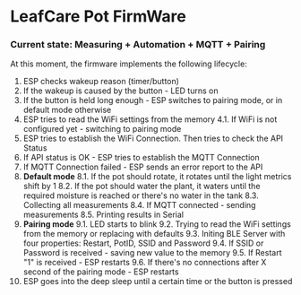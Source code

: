 # LeafCare Pot FirmWare

### Current state: Measuring + Automation + MQTT + Pairing

At this moment, the firmware implements the following lifecycle:
1. ESP checks wakeup reason (timer/button)
2. If the wakeup is caused by the button - LED turns on
3. If the button is held long enough - ESP switches to pairing mode, or in default mode otherwise
4. ESP tries to read the WiFi settings from the memory
4.1. If WiFi is not configured yet - switching to pairing mode
5. ESP tries to establish the WiFi Connection. Then tries to check the API Status
6. If API status is OK - ESP tries to establish the MQTT Connection
7. If MQTT Connection failed - ESP sends an error report to the API
8. **Default mode**
8.1. If the pot should rotate, it rotates until the light metrics shift by 1
8.2. If the pot should water the plant, it waters until the required moisture is reached or there's no water in the tank
8.3. Collecting all measurements
8.4. If MQTT connected - sending measurements
8.5. Printing results in Serial
9. **Pairing mode**
9.1. LED starts to blink
9.2. Trying to read the WiFi settings from the memory or replacing with defaults
9.3. Initing BLE Server with four properties: Restart, PotID, SSID and Password
9.4. If SSID or Password is received - saving new value to the memory
9.5. If Restart "1" is received - ESP restarts
9.6. If there's no connections after X second of the pairing mode - ESP restarts
0. ESP goes into the deep sleep until a certain time or the button is pressed